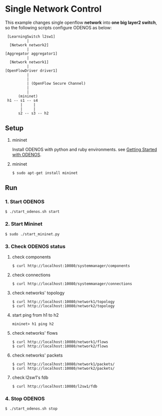 # Single Network Control

This example changes single openflow **network** into **one big layer2 switch**,
so the following scripts configure ODENOS as below:

```
 [LearningSwitch l2sw1]
          |
  [Network network2]
          |
[Aggregator aggregator1]
          |
  [Network network1]
          |
[OpenFlowDriver driver1]
          |
          |
          | (OpenFlow Secure Channel)
          |
          |	  
      (mininet)
 h1 -- s1 -- s4
       |     |
       |     |
      s2 -- s3 -- h2
```


## Setup

1. mininet

   Install ODENOS with python and ruby environments. see [Getting Started with ODENOS](https://github.com/o3project/odenos/blob/master/doc/QUICKSTART.md).

2. mininet

   ```
   $ sudo apt-get install mininet
   ```


## Run

### 1. Start ODENOS

```
$ ./start_odenos.sh start
```

### 2. Start Mininet

```
$ sudo ./start_mininet.py
```

### 3. Check ODENOS status

1. check components

   ```
   $ curl http://localhost:10080/systemmanager/components
   ```

2. check connections

   ```
   $ curl http://localhost:10080/systemmanager/connections
   ```

3. check networks' topology

   ```
   $ curl http://localhost:10080/network1/topology
   $ curl http://localhost:10080/network2/topology
   ```

4. start ping from h1 to h2

   ```
   mininet> h1 ping h2
   ```

5. check networks' flows

   ```
   $ curl http://localhost:10080/network1/flows
   $ curl http://localhost:10080/network2/flows
   ```

6. check networks' packets

   ```
   $ curl http://localhost:10080/network1/packets/
   $ curl http://localhost:10080/network2/packets/
   ```

7. check l2sw1's fdb

   ```
   $ curl http://localhost:10080/l2sw1/fdb
   ```


### 4. Stop ODENOS

```
$ ./start_odenos.sh stop
```
